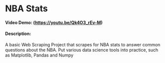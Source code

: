 # NBA Stats
#### Video Demo: (https://youtu.be/Qk4O3_rEv-M)
#### Description:
A basic Web Scraping Project that scrapes for NBA stats to answer common questions about the NBA. 
Put various data science tools into practice, such as Matplotlib, Pandas and Numpy
